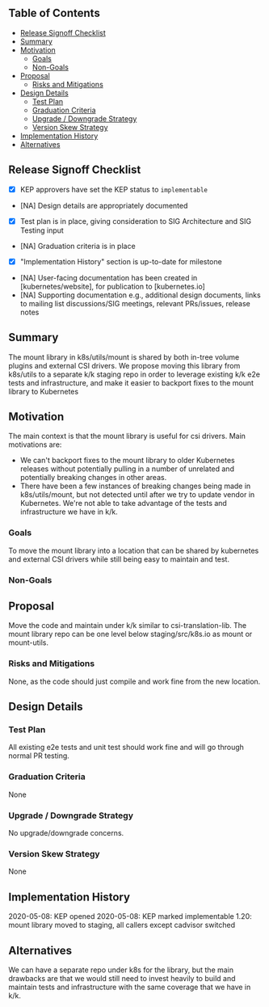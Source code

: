 ## Table of Contents

<!-- toc -->
- [Release Signoff Checklist](#release-signoff-checklist)
- [Summary](#summary)
- [Motivation](#motivation)
  - [Goals](#goals)
  - [Non-Goals](#non-goals)
- [Proposal](#proposal)
  - [Risks and Mitigations](#risks-and-mitigations)
- [Design Details](#design-details)
  - [Test Plan](#test-plan)
  - [Graduation Criteria](#graduation-criteria)
  - [Upgrade / Downgrade Strategy](#upgrade--downgrade-strategy)
  - [Version Skew Strategy](#version-skew-strategy)
- [Implementation History](#implementation-history)
- [Alternatives](#alternatives)
<!-- /toc -->

## Release Signoff Checklist

- [X] KEP approvers have set the KEP status to `implementable`
- [NA] Design details are appropriately documented
- [X] Test plan is in place, giving consideration to SIG Architecture and SIG Testing input
- [NA] Graduation criteria is in place
- [X] "Implementation History" section is up-to-date for milestone
- [NA] User-facing documentation has been created in [kubernetes/website], for publication to [kubernetes.io]
- [NA] Supporting documentation e.g., additional design documents, links to mailing list discussions/SIG meetings, relevant PRs/issues, release notes


## Summary

The mount library in k8s/utils/mount is shared by both in-tree volume plugins and external CSI drivers. We propose moving this library from k8s/utils to a separate k/k staging repo in order to leverage existing k/k e2e tests and infrastructure, and make it easier to backport fixes to the mount library to Kubernetes

## Motivation

The main context is that the mount library is useful for csi drivers. Main motivations are: 
  * We can't backport fixes to the mount library to older Kubernetes releases without potentially pulling in a number of unrelated and potentially breaking changes in other areas.
  * There have been a few instances of breaking changes being made in k8s/utils/mount, but not detected until after we try to update vendor in Kubernetes. We're not able to take advantage of the tests and infrastructure we have in k/k.

### Goals

To move the mount library into a location that can be shared by kubernetes and external CSI drivers while still being easy to maintain and test. 

### Non-Goals



## Proposal

Move the code and maintain under k/k similar to csi-translation-lib. The mount library repo can be one level below staging/src/k8s.io as mount or mount-utils.

### Risks and Mitigations

None, as the code should just compile and work fine from the new location.

## Design Details

### Test Plan

All existing e2e tests and unit test should work fine and will go through normal PR testing.

### Graduation Criteria

None

### Upgrade / Downgrade Strategy

No upgrade/downgrade concerns.

### Version Skew Strategy

None

## Implementation History

2020-05-08: KEP opened
2020-05-08: KEP marked implementable
1.20: mount library moved to staging, all callers except cadvisor switched

## Alternatives

We can have a separate repo under k8s for the library, but the main drawbacks are that we would still need to invest heavily to build and maintain tests and infrastructure with the same coverage that we have in k/k.

